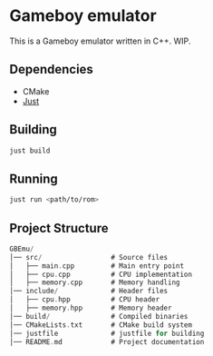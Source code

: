 # Gameboy emulator

This is a Gameboy emulator written in C++. WIP.

## Dependencies

- CMake
- [Just](https://github.com/casey/just)

## Building

```bash
just build
```

## Running

```bash
just run <path/to/rom>
```

## Project Structure

```c
GBEmu/
│── src/                 # Source files
│   ├── main.cpp         # Main entry point
│   ├── cpu.cpp          # CPU implementation
│   ├── memory.cpp       # Memory handling
│── include/             # Header files
│   ├── cpu.hpp          # CPU header
│   ├── memory.hpp       # Memory header
│── build/               # Compiled binaries
│── CMakeLists.txt       # CMake build system
│── justfile             # justfile for building
│── README.md            # Project documentation
```
